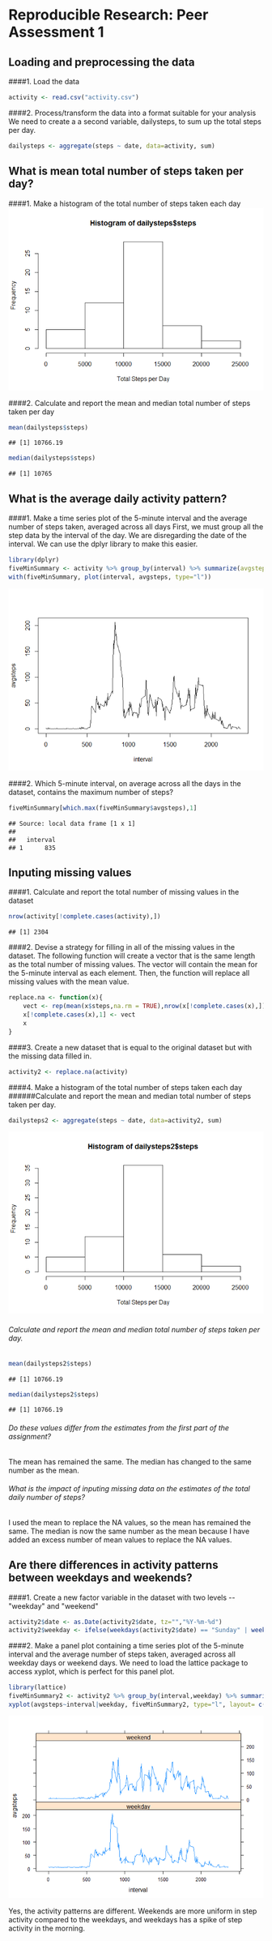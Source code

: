 # Reproducible Research: Peer Assessment 1


## Loading and preprocessing the data 

####1. Load the data 

```r
activity <- read.csv("activity.csv")
```

####2. Process/transform the data into a format suitable for your analysis  
We need to create a a second variable, dailysteps, to sum up the total steps per day.

```r
dailysteps <- aggregate(steps ~ date, data=activity, sum)
```

## What is mean total number of steps taken per day? 
####1. Make a histogram of the total number of steps taken each day 
![](PA1_template_files/figure-html/unnamed-chunk-3-1.png) 

####2. Calculate and report the mean and median total number of steps taken per day 

```r
mean(dailysteps$steps)
```

```
## [1] 10766.19
```

```r
median(dailysteps$steps)
```

```
## [1] 10765
```

## What is the average daily activity pattern? 

####1. Make a time series plot of the 5-minute interval and the average number of steps taken, averaged across all days 
First, we must group  all the step data by the interval of the day. We are disregarding the date of the interval. We can use the dplyr library to make this easier.

```r
library(dplyr)
fiveMinSummary <- activity %>% group_by(interval) %>% summarize(avgsteps = mean(steps, na.rm = TRUE))
with(fiveMinSummary, plot(interval, avgsteps, type="l"))
```

![](PA1_template_files/figure-html/unnamed-chunk-5-1.png) 

####2. Which 5-minute interval, on average across all the days in the dataset, contains the maximum number of steps? 

```r
fiveMinSummary[which.max(fiveMinSummary$avgsteps),1]
```

```
## Source: local data frame [1 x 1]
## 
##   interval
## 1      835
```

## Inputing missing values 

####1. Calculate and report the total number of missing values in the dataset 

```r
nrow(activity[!complete.cases(activity),])
```

```
## [1] 2304
```

####2. Devise a strategy for filling in all of the missing values in the dataset. 
The following function will create a vector that is the same length as the total number of missing values. The vector will contain the mean for the 5-minute interval as each element. Then, the function will replace all missing values with the mean value.

```r
replace.na <- function(x){
    vect <- rep(mean(x$steps,na.rm = TRUE),nrow(x[!complete.cases(x),]))
    x[!complete.cases(x),1] <- vect
    x
}
```

####3. Create a new dataset that is equal to the original dataset but with the missing data filled in. 

```r
activity2 <- replace.na(activity)
```

####4. Make a histogram of the total number of steps taken each day 
######Calculate and report the mean and median total number of steps taken per day. 

```r
dailysteps2 <- aggregate(steps ~ date, data=activity2, sum)
```
![](PA1_template_files/figure-html/unnamed-chunk-11-1.png) 

###### Calculate and report the mean and median total number of steps taken per day. 

```r
mean(dailysteps2$steps)
```

```
## [1] 10766.19
```

```r
median(dailysteps2$steps)
```

```
## [1] 10766.19
```
###### Do these values differ from the estimates from the first part of the assignment? 
The mean has remained the same. The median has changed to the same number as the mean.

###### What is the impact of inputing missing data on the estimates of the total daily number of steps? 
I used the mean to replace the NA values, so the mean has remained the same. The median is now the same number as the mean because I have added an excess number of mean values to replace the NA values.

## Are there differences in activity patterns between weekdays and weekends? 

####1. Create a new factor variable in the dataset with two levels -- "weekday" and "weekend" 

```r
activity2$date <- as.Date(activity2$date, tz="","%Y-%m-%d")
activity2$weekday <- ifelse(weekdays(activity2$date) == "Sunday" | weekdays(activity2$date) == "Saturday", "weekend", "weekday")
```

####2. Make a panel plot containing a time series plot of the 5-minute interval and the average number of steps taken, averaged across all weekday days or weekend days. 
We need to load the lattice package to access xyplot, which is perfect for this panel plot.  

```r
library(lattice)
fiveMinSummary2 <- activity2 %>% group_by(interval,weekday) %>% summarize(avgsteps = mean(steps, na.rm = TRUE))
xyplot(avgsteps~interval|weekday, fiveMinSummary2, type="l", layout= c(1,2))
```

![](PA1_template_files/figure-html/unnamed-chunk-14-1.png) 

Yes, the activity patterns are different. Weekends are more uniform in step activity compared to the weekdays, and weekdays has a spike of step activity in the morning.

